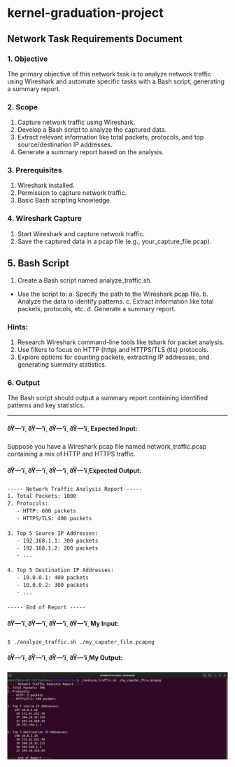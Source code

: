 # kernel-graduation-project

## Network Task Requirements Document


### 1. Objective
The primary objective of this network task is to analyze network traffic using Wireshark and automate specific tasks with a Bash script, generating a summary report.


### 2. Scope
1. Capture network traffic using Wireshark.
2. Develop a Bash script to analyze the captured data.
3. Extract relevant information like total packets, protocols, and top source/destination IP addresses.
4. Generate a summary report based on the analysis.


### 3. Prerequisites
1. Wireshark installed.
2. Permission to capture network traffic.
3. Basic Bash scripting knowledge.


### 4. Wireshark Capture
1. Start Wireshark and capture network traffic.
2. Save the captured data in a pcap file (e.g., your_capture_file.pcap).



## 5. Bash Script
1. Create a Bash script named analyze_traffic.sh.
* Use the script to:
a. Specify the path to the Wireshark pcap file.
b. Analyze the data to identify patterns.
c. Extract information like total packets, protocols, etc.
d. Generate a summary report.



### Hints:

1. Research Wireshark command-line tools like tshark for packet analysis.
2. Use filters to focus on HTTP (http) and HTTPS/TLS (tls) protocols.
3. Explore options for counting packets, extracting IP addresses, and generating summary statistics.

### 6. Output
The Bash script should output a summary report containing identified patterns and key statistics.

----------------------------------

#### ðŸ—’ï¸ ðŸ—’ï¸ ðŸ—’ï¸ ðŸ—’ï¸ Expected Input:

Suppose you have a Wireshark pcap file named network_traffic.pcap containing a mix of HTTP and HTTPS traffic.

#### ðŸ—’ï¸ ðŸ—’ï¸ ðŸ—’ï¸ ðŸ—’ï¸Expected Output:

```txt
----- Network Traffic Analysis Report -----
1. Total Packets: 1000
2. Protocols:
   - HTTP: 600 packets
   - HTTPS/TLS: 400 packets

3. Top 5 Source IP Addresses:
   - 192.168.1.1: 300 packets
   - 192.168.1.2: 200 packets
   - ...

4. Top 5 Destination IP Addresses:
   - 10.0.0.1: 400 packets
   - 10.0.0.2: 300 packets
   - ...

----- End of Report -----

```
#### ðŸ—’ï¸ ðŸ—’ï¸ ðŸ—’ï¸ ðŸ—’ï¸ My Input:

```shell
$ ./analyze_traffic.sh ./my_caputer_file.pcapng
```
#### ðŸ—’ï¸ ðŸ—’ï¸ ðŸ—’ï¸ ðŸ—’ï¸My Output:

![input](Images/input.png)
